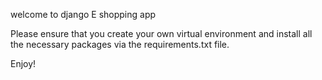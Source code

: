welcome to django E shopping app

Please ensure that you create your own virtual environment and install all the necessary packages via the requirements.txt file. 

Enjoy!

